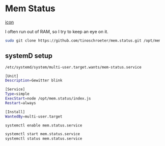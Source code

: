# Mem Status

[icon](https://raw.githubusercontent.com/tinoschroeter/mem.status/master/screenshot.png)


I often run out of RAM, so I try to keep an eye on it.

```bash
sudo git clone https://github.com/tinoschroeter/mem.status.git /opt/mem.status
```

## systemD setup

```bash
/etc/systemd/system/multi-user.target.wants/mem-status.service

[Unit]
Description=Gewitter blink

[Service]
Type=simple
ExecStart=node /opt/mem.status/index.js
Restart=always

[Install]
WantedBy=multi-user.target
```

```bash
systemctl enable mem.status.service

systemctl start mem.status.service
systemctl status mem.status.service
```
